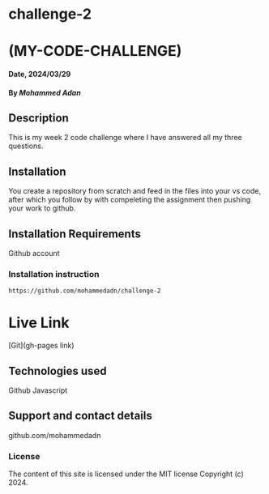 # challenge-2

# (MY-CODE-CHALLENGE)
#### Date, 2024/03/29

#### By *Mohammed Adan*

## Description
This is my week 2 code challenge where I have answered all my three questions.
## Installation
You create a repository from scratch and feed in the files into your vs code, after which you follow by with compeleting the assignment then pushing your work to github.

## Installation Requirements
Github account

### Installation instruction
```
https://github.com/mohammedadn/challenge-2
```

# Live Link
[Git](gh-pages link)

## Technologies used

Github
Javascript

## Support and contact details
github.com/mohammedadn

### License
The content of this site is licensed under the MIT license
Copyright (c) 2024.



